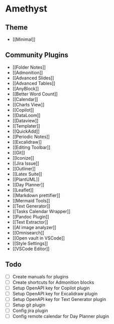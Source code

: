 # Amethyst

## Theme

- [[Minimal]]

## Community Plugins

- [[Folder Notes]]
- [[Admonition]]
- [[Advanced Slides]]
- [[Advanced Tables]]
- [[AnyBlock]]
- [[Better Word Count]]
- [[Calendar]]
- [[Charts View]]
- [[Copilot]]
- [[DataLoom]]
- [[Dataview]]
- [[Templater]]
- [[QuickAdd]]
- [[Periodic Notes]]
- [[Excalidraw]]
- [[Editing Toolbar]]
- [[Git]]
- [[Iconize]]
- [[Jira Issue]]
- [[Outliner]]
- [[Latex Suite]]
- [[PlantUML]]
- [[Day Planner]]
- [[Leaflet]]
- [[Markdown prettifier]]
- [[Mermaid Tools]]
- [[Text Generator]]
- [[Tasks Calendar Wrapper]]
- [[Pandoc Plugin]]
- [[Text Extractor]]
- [[AI image analyzer]]
- [[Omnisearch]]
- [[Open vault in VSCode]]
- [[Style Settings]]
- [[VSCode Editor]]

## Todo

- [ ] Create manuals for plugins
- [ ] Create shortcuts for Admonition blocks
- [ ] Setup OpenAPI key for Copilot plugin
- [ ] Setup OpenAPI key for Excalidraw plugin
- [ ] Setup OpenAPI key for Text Generator plugin
- [ ] Setup git plugin
- [ ] Config jira plugin
- [ ] Config remote calendar for Day Planner plugin
